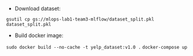 - Download dataset:

`gsutil cp gs://mlops-lab1-team3-mlflow/dataset_split.pkl dataset_split.pkl`


- Build docker image:

`sudo docker build --no-cache -t yelp_dataset:v1.0 .`
`docker-compose up`
